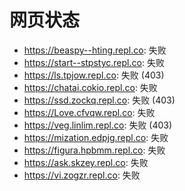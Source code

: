 # 网页状态
- https://beaspy--hting.repl.co: 失败
- https://start--stpstyc.repl.co: 失败
- https://ls.tpjow.repl.co: 失败 (403)
- https://chatai.cokio.repl.co: 失败
- https://ssd.zockq.repl.co: 失败 (403)
- https://Love.cfvqw.repl.co: 失败
- https://veg.linlim.repl.co: 失败 (403)
- https://mization.edpjg.repl.co: 失败
- https://figura.hpbmm.repl.co: 失败
- https://ask.skzey.repl.co: 失败
- https://vi.zogzr.repl.co: 失败
